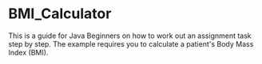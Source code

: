 # BMI_Calculator
This is a guide for Java Beginners on how to work out an assignment task step by step. The example requires you to calculate a patient's Body Mass Index (BMI).
